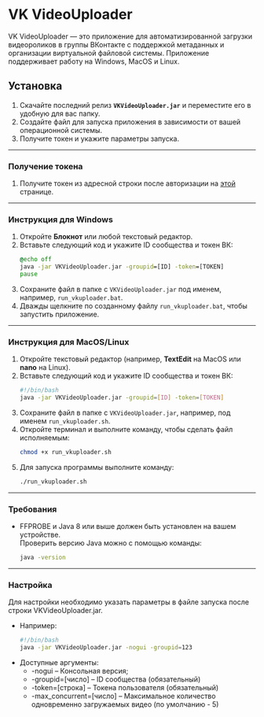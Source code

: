 # VK VideoUploader

VK VideoUploader — это приложение для автоматизированной загрузки видеороликов в группы ВКонтакте с поддержкой метаданных и организации виртуальной файловой системы. Приложение поддерживает работу на Windows, MacOS и Linux.

## Установка
1. Скачайте последний релиз **`VKVideoUploader.jar`** и переместите его в удобную для вас папку.
2. Создайте файл для запуска приложения в зависимости от вашей операционной системы.
3. Получите токен и укажите параметры запуска.

---

### Получение токена
1. Получите токен из адресной строки после авторизации на [этой](https://oauth.vk.com/authorize?client_id=52502099&display=page&redirect_uri=https://oauth.vk.com/blank.html&scope=friends,video,groups&response_type=token&v=5.59) странице.
---

### Инструкция для Windows
1. Откройте **Блокнот** или любой текстовый редактор.
2. Вставьте следующий код и укажите ID сообщества и токен ВК:
    ```bat
    @echo off
    java -jar VKVideoUploader.jar -groupid=[ID] -token=[TOKEN]
    pause
    ```
3. Сохраните файл в папке с `VKVideoUploader.jar` под именем, например, `run_vkuploader.bat`.  
4. Дважды щелкните по созданному файлу `run_vkuploader.bat`, чтобы запустить приложение.

---

### Инструкция для MacOS/Linux
1. Откройте текстовый редактор (например, **TextEdit** на MacOS или **nano** на Linux).
2. Вставьте следующий код и укажите ID сообщества и токен ВК:
    ```bash
    #!/bin/bash
    java -jar VKVideoUploader.jar -groupid=[ID] -token=[TOKEN]
    ```
3. Сохраните файл в папке с `VKVideoUploader.jar`, например, под именем `run_vkuploader.sh`.
4. Откройте терминал и выполните команду, чтобы сделать файл исполняемым:
    ```bash
    chmod +x run_vkuploader.sh
    ```
5. Для запуска программы выполните команду:
    ```bash
    ./run_vkuploader.sh
    ```

---

### Требования
- FFPROBE и Java 8 или выше должен быть установлен на вашем устройстве.  
  Проверить версию Java можно с помощью команды:
    ```bash
  java -version
    ```
---

### Настройка
Для настройки необходимо указать параметры в файле запуска после строки VKVideoUploader.jar.
- Например:
    ```bash
    #!/bin/bash
    java -jar VKVideoUploader.jar -nogui -groupid=123
    ```
- Доступные аргументы:
  - -nogui – Консольная версия;
  - -groupid=[число] – ID сообщества (обязательный)
  - -token=[строка] – Токена пользователя (обязательный)
  - -max_concurrent=[число] – Максимальное количество одновременно загружаемых видео (по умолчанию - 5)
